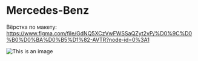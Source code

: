 # Mercedes-Benz

Вёрстка по макету: https://www.figma.com/file/GdNQ5XCzVwFWSSaQZyt2vP/%D0%9C%D0%B0%D0%BA%D0%B5%D1%82-AVTR?node-id=0%3A1

![This is an image](https://github.com/Victoria-Rozhkova/Mersedes-Benz/blob/layot/layot.JPG)
